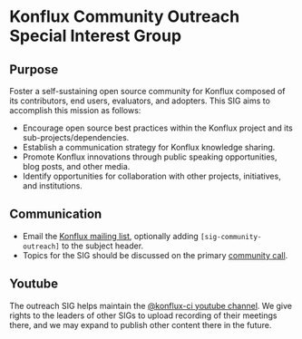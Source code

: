 # Konflux Community Outreach Special Interest Group

## Purpose

Foster a self-sustaining open source community for Konflux composed of its contributors, end users,
evaluators, and adopters. This SIG aims to accomplish this mission as follows:

* Encourage open source best practices within the Konflux project and its sub-projects/dependencies.
* Establish a communication strategy for Konflux knowledge sharing.
* Promote Konflux innovations through public speaking opportunities, blog posts, and other media.
* Identify opportunities for collaboration with other projects, initiatives, and institutions.

## Communication

* Email the [Konflux mailing list](https://groups.google.com/g/konflux), optionally adding
  `[sig-community-outreach]` to the subject header.
* Topics for the SIG should be discussed on the primary [community call](../README.md).

## Youtube

The outreach SIG helps maintain the [@konflux-ci youtube
channel](https://youtube.com/@konflux-ci). We give rights to the leaders of
other SIGs to upload recording of their meetings there, and we may expand to
publish other content there in the future.
